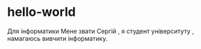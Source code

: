 # hello-world
Для інформатики
Мене звати Сергій , я студент університуту , намагаюсь вивчити інформатику.
